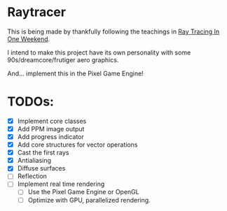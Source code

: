 # Raytracer
This is being made by thankfully following the teachings in [Ray Tracing In One Weekend](https://raytracing.github.io/books/RayTracingInOneWeekend.html).

I intend to make this project have its own personality with some 90s/dreamcore/frutiger aero graphics.

And... implement this in the Pixel Game Engine!

# TODOs:
- [X] Implement core classes
- [X] Add PPM image output
- [X] Add progress indicator
- [X] Add core structures for vector operations
- [X] Cast the first rays
- [X] Antialiasing
- [X] Diffuse surfaces
- [ ] Reflection
- [ ] Implement real time rendering
  - [ ] Use the Pixel Game Engine or OpenGL
  - [ ] Optimize with GPU, parallelized rendering. 
